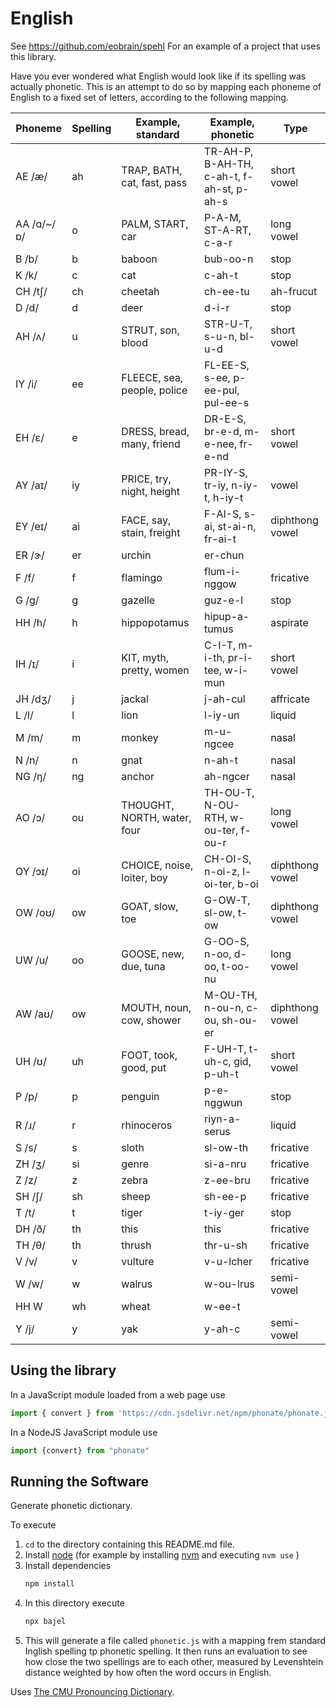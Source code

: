 
# English

See https://github.com/eobrain/spehl
For an example of a project that uses this library.

Have you ever wondered what English would look like if
its spelling was actually phonetic.
This is an attempt to do so by mapping each phoneme
of English to a fixed set of letters, according to the following mapping.

| Phoneme | Spelling | Example, standard | Example, phonetic | Type |
|---|---|---|---|---|
| AE /æ/ | ah | TRAP, BATH, cat, fast, pass | TR-AH-P, B-AH-TH, c-ah-t, f-ah-st, p-ah-s | short vowel |
| AA /ɑ/~/ɒ/ | o | PALM, START, car | P-A-M, ST-A-RT, c-a-r | long vowel |
| B /b/ | b | baboon | bub-oo-n | stop |
| K /k/ | c | cat | c-ah-t | stop |
| CH /tʃ/ | ch | cheetah | ch-ee-tu | ah-frucut  |
| D /d/ | d | deer | d-i-r | stop |
| AH /ʌ/ | u | STRUT, son, blood | STR-U-T, s-u-n, bl-u-d | short vowel |
| IY /i/ | ee | FLEECE, sea, people, police | FL-EE-S, s-ee, p-ee-pul, pul-ee-s  |
| EH /ɛ/ | e | DRESS, bread, many, friend | DR-E-S, br-e-d, m-e-nee, fr-e-nd | short vowel |
| AY /aɪ/ | iy | PRICE, try, night, height | PR-IY-S, tr-iy, n-iy-t, h-iy-t | vowel |
| EY /eɪ/ | ai | FACE, say, stain, freight | F-AI-S, s-ai, st-ai-n, fr-ai-t | diphthong vowel |
| ER /ɝ/ | er | urchin | er-chun | |
| F /f/ | f | flamingo | flum-i-nggow | fricative |
| G /ɡ/ | g | gazelle | guz-e-l | stop |
| HH /h/ | h | hippopotamus | hipup-a-tumus | aspirate |
| IH /ɪ/ | i | KIT, myth, pretty, women | C-I-T, m-i-th, pr-i-tee, w-i-mun | short vowel |
| JH /dʒ/ | j | jackal | j-ah-cul | affricate |
| L /l/ | l | lion | l-iy-un | liquid |
| M /m/ | m | monkey | m-u-ngcee | nasal |
| N /n/ | n | gnat | n-ah-t | nasal |
| NG /ŋ/ | ng | anchor | ah-ngcer | nasal |
| AO /ɔ/ | ou | THOUGHT, NORTH, water, four | TH-OU-T, N-OU-RTH, w-ou-ter, f-ou-r | long vowel |
| OY /ɔɪ/ | oi | CHOICE, noise, loiter, boy | CH-OI-S, n-oi-z, l-oi-ter, b-oi | diphthong vowel |
| OW /oʊ/ | ow | GOAT, slow, toe | G-OW-T, sl-ow, t-ow | diphthong vowel |
| UW /u/ | oo | GOOSE, new, due, tuna | G-OO-S, n-oo, d-oo, t-oo-nu | long vowel |
| AW /aʊ/ | ow | MOUTH, noun, cow, shower | M-OU-TH, n-ou-n, c-ou, sh-ou-er | diphthong vowel |
| UH /ʊ/ | uh | FOOT, took, good, put | F-UH-T, t-uh-c, gid, p-uh-t | short vowel |
| P /p/ | p | penguin | p-e-nggwun | stop |
| R /ɹ/ | r | rhinoceros | riyn-a-serus | liquid |
| S /s/ | s | sloth | sl-ow-th | fricative |
| ZH /ʒ/ | si | genre | si-a-nru | fricative |
| Z /z/ | z | zebra | z-ee-bru | fricative |
| SH /ʃ/ | sh | sheep | sh-ee-p | fricative |
| T /t/ | t | tiger | t-iy-ger | stop |
| DH /ð/ | th | this | this | fricative |
| TH /θ/ | th | thrush | thr-u-sh | fricative |
| V /v/ | v | vulture | v-u-lcher | fricative |
| W /w/ | w | walrus | w-ou-lrus | semi-vowel |
| HH W | wh | wheat | w-ee-t |
| Y /j/ | y | yak | y-ah-c | semi-vowel |
 
## Using the library

In a JavaScript module loaded from a web page use 
```js
import { convert } from 'https://cdn.jsdelivr.net/npm/phonate/phonate.js'
```
 
In a NodeJS JavaScript module use 
```js
import {convert} from "phonate"
```
 
## Running the Software

Generate phonetic dictionary.

To execute

1. `cd` to the directory containing this README.md file.
1. Install [node][1] (for example by installing [nvm][2] and executing `nvm use` )
2. Install dependencies
   ```sh
   npm install
   ```
3. In this directory execute
   ```sh
   npx bajel
   ```
4.  This will generate a file called  `phonetic.js`  with a mapping frem standard Inglish spelling tp phonetic spelling. It then runs an evaluation to see how close the two spellings are to each other, measured by Levenshtein distance weighted by how often the word occurs in English.


Uses [The CMU Pronouncing Dictionary][3].
 
[1]: https://nodejs.org/en/
[2]: https://github.com/nvm-sh/nvm
[3]: http://www.speech.cs.cmu.edu/cgi-bin/cmudict

